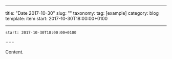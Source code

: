 
---
title: "Date 2017-10-30"
slug: ""
taxonomy:
tag: [example]
category: blog
template: item
start: 2017-10-30T18:00:00+0100

---

``start: 2017-10-30T18:00:00+0100``

===

Content.
